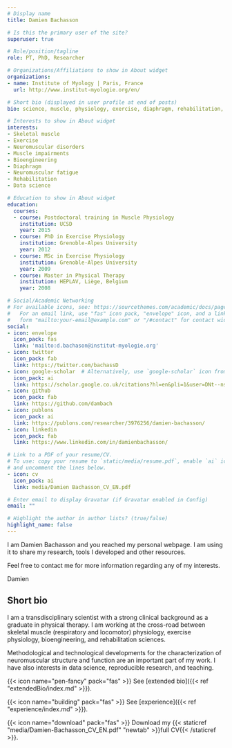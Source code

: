 ```yaml
---
# Display name
title: Damien Bachasson

# Is this the primary user of the site?
superuser: true

# Role/position/tagline
role: PT, PhD, Researcher

# Organizations/Affiliations to show in About widget
organizations:
- name: Institute of Myology | Paris, France
  url: http://www.institut-myologie.org/en/

# Short bio (displayed in user profile at end of posts)
bio: science, muscle, physiology, exercise, diaphragm, rehabilitation, bioengineering enthusiast.

# Interests to show in About widget
interests:
- Skeletal muscle 
- Exercise
- Neuromuscular disorders
- Muscle impairments
- Bioengineering
- Diaphragm
- Neuromuscular fatigue
- Rehabilitation 
- Data science

# Education to show in About widget
education:
  courses:
  - course: Postdoctoral training in Muscle Physiology
    institution: UCSD
    year: 2015
  - course: PhD in Exercise Physiology
    institution: Grenoble-Alpes University
    year: 2012
  - course: MSc in Exercise Physiology
    institution: Grenoble-Alpes University
    year: 2009
  - course: Master in Physical Therapy
    institution: HEPLAV, Liège, Belgium
    year: 2008

# Social/Academic Networking
# For available icons, see: https://sourcethemes.com/academic/docs/page-builder/#icons
#   For an email link, use "fas" icon pack, "envelope" icon, and a link in the
#   form "mailto:your-email@example.com" or "/#contact" for contact widget.
social:
- icon: envelope
  icon_pack: fas
  link: 'mailto:d.bachason@institut-myologie.org'
- icon: twitter
  icon_pack: fab
  link: https://twitter.com/bachassD
- icon: google-scholar  # Alternatively, use `google-scholar` icon from `ai` icon pack
  icon_pack: ai
  link: https://scholar.google.co.uk/citations?hl=en&pli=1&user=DNt--nsAAAAJ
- icon: github
  icon_pack: fab
  link: https://github.com/dambach
- icon: publons
  icon_pack: ai
  link: https://publons.com/researcher/3976256/damien-bachasson/
- icon: linkedin
  icon_pack: fab
  link: https://www.linkedin.com/in/damienbachasson/

# Link to a PDF of your resume/CV.
# To use: copy your resume to `static/media/resume.pdf`, enable `ai` icons in `params.toml`, 
# and uncomment the lines below.
- icon: cv
  icon_pack: ai
  link: media/Damien Bachasson_CV_EN.pdf

# Enter email to display Gravatar (if Gravatar enabled in Config)
email: ""

# Highlight the author in author lists? (true/false)
highlight_name: false
---
```

I am Damien Bachasson and you reached my personal webpage. I am using it to share my research, tools I developed and other resources.

Feel free to contact me for more information regarding any of my interests.

Damien

## Short bio

I am a transdisciplinary scientist with a strong clinical background as a graduate in physical therapy. I am working at the cross-road between skeletal muscle (respiratory and locomotor) physiology, exercise physiology, bioengineering, and rehabilitation sciences. 
 
Methodological and technological developments for the characterization of neuromuscular structure and function are an important part of my work. I have also interests in data science, reproducible research, and teaching. 

{{< icon name="pen-fancy" pack="fas" >}} See [extended bio]({{< ref "extendedBio/index.md" >}}).

{{< icon name="building" pack="fas" >}} See [experience]({{< ref "experience/index.md" >}}).

{{< icon name="download" pack="fas" >}} Download my {{< staticref "media/Damien-Bachasson_CV_EN.pdf" "newtab" >}}full CV{{< /staticref >}}.